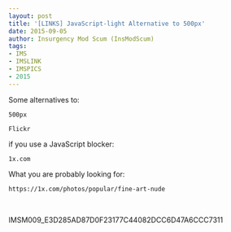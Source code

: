 ```yaml
---
layout: post
title: '[LINKS] JavaScript-light Alternative to 500px'
date: 2015-09-05
author: Insurgency Mod Scum (InsModScum)
tags:
- IMS
- IMSLINK
- IMSPICS
- 2015
---
```


Some alternatives to:

```
500px

Flickr
```

if you use a JavaScript blocker:

```
1x.com
```

What you are probably looking for:

`https://1x.com/photos/popular/fine-art-nude`

<br>

IMSM009_E3D285AD87D0F23177C44082DCC6D47A6CCC7311